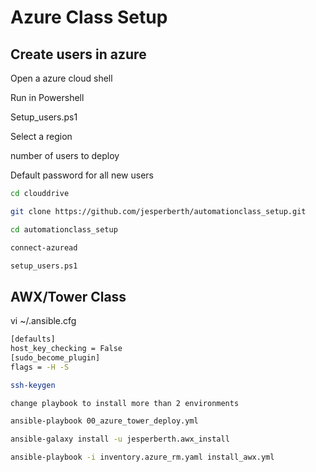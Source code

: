# Azure Class Setup

## Create users in azure

Open a azure cloud shell

Run in Powershell

Setup_users.ps1

Select a region

number of users to deploy

Default password for all new users

```bash
cd clouddrive

git clone https://github.com/jesperberth/automationclass_setup.git

cd automationclass_setup

connect-azuread

setup_users.ps1

```
## AWX/Tower Class

vi ~/.ansible.cfg

```bash
[defaults]
host_key_checking = False
[sudo_become_plugin]
flags = -H -S
```

```bash
ssh-keygen

change playbook to install more than 2 environments

ansible-playbook 00_azure_tower_deploy.yml

ansible-galaxy install -u jesperberth.awx_install

ansible-playbook -i inventory.azure_rm.yaml install_awx.yml

```